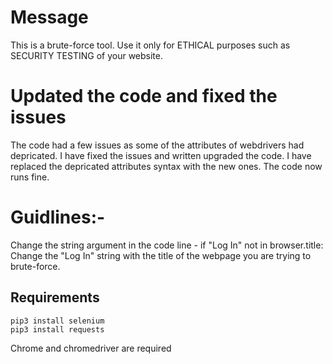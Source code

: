 # Message
This is a brute-force tool.
Use it only for ETHICAL purposes such as SECURITY TESTING of your website. 



# Updated the code and fixed the issues
The code had a few issues as some of the attributes of webdrivers had depricated.
I have fixed the issues and written upgraded the code.
I have replaced the depricated attributes syntax with the new ones.
The code now runs fine. 


# Guidlines:-

Change the string argument in the code line - if "Log In" not in browser.title:
Change the "Log In" string with the title of the webpage you are trying to brute-force.


## Requirements
```
pip3 install selenium
pip3 install requests
```
Chrome and chromedriver are required